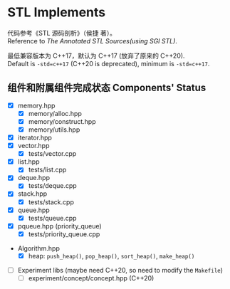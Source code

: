 # STL Implements
代码参考《STL 源码剖析》（侯捷 著）。  
Reference to *The Annotated STL Sources(using SGI STL)*.   

最低兼容版本为 C++17，默认为 C++17 (放弃了原来的 C++20).  
Default is `-std=c++17` (C++20 is deprecated), minimum is `-std=c++17`.  


## 组件和附属组件完成状态 Components' Status
- [x] memory.hpp
  - [x] memory/alloc.hpp
  - [x] memory/construct.hpp
  - [x] memory/utils.hpp
- [x] iterator.hpp
- [x] vector.hpp
  - [x] tests/vector.cpp
- [x] list.hpp
  - [x] tests/list.cpp
- [x] deque.hpp
  - [x] tests/deque.cpp
- [x] stack.hpp
  - [x] tests/stack.cpp
- [x] queue.hpp
  - [x] tests/queue.cpp
- [x] pqueue.hpp (priority_queue)
  - [x] tests/priority_queue.cpp
- Algorithm.hpp
  - [x] heap: `push_heap()`, `pop_heap()`, `sort_heap()`, `make_heap()`
- [ ] Experiment libs (maybe need C++20, so need to modify the `Makefile`)
  - [ ] experiment/concept/concept.hpp (C++20)

